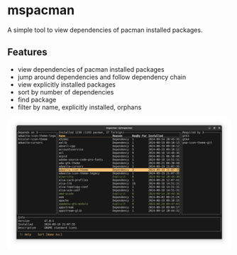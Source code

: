 # mspacman
A simple tool to view dependencies of pacman installed packages.

## Features
- view dependencies of pacman installed packages
- jump around dependencies and follow dependency chain
- view explicitly installed packages
- sort by number of dependencies
- find package
- filter by name, explicitly installed, orphans

![Screenshot](Screenshot.png)
